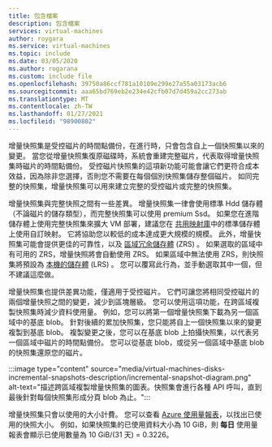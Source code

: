 ```yaml
---
title: 包含檔案
description: 包含檔案
services: virtual-machines
author: roygara
ms.service: virtual-machines
ms.topic: include
ms.date: 03/05/2020
ms.author: rogarana
ms.custom: include file
ms.openlocfilehash: 39750a86ccf781a10109e299e27a55a03173acb6
ms.sourcegitcommit: aaa65bd769eb2e234e42cfb07d7d459a2cc273ab
ms.translationtype: MT
ms.contentlocale: zh-TW
ms.lasthandoff: 01/27/2021
ms.locfileid: "98900802"
---
```

增量快照集是受控磁片的時間點備份，在進行時，只會包含自上一個快照集以來的變更。 當您從增量快照集復原磁碟時，系統會重建完整磁片，代表取得增量快照集時磁片的時間點備份。 受控磁片快照集的這項新功能可能會讓它們更符合成本效益，因為除非您選擇，否則您不需要在每個個別快照集儲存整個磁片。 如同完整的快照集，增量快照集可以用來建立完整的受控磁片或完整的快照集。

增量快照集與完整快照之間有一些差異。 增量快照集一律會使用標準 Hdd 儲存體（不論磁片的儲存類型），而完整快照集可以使用 premium Ssd。 如果您在進階儲存體上使用完整快照集來擴大 VM 部署，建議您在 [共用映射庫](../articles/virtual-machines/shared-image-galleries.md)中的標準儲存體上使用自訂映射。 它將協助您以較低的成本達成更大規模的規模。 此外，增量快照集可能會提供更佳的可靠性，以及 [區域冗余儲存體](../articles/storage/common/storage-redundancy.md) (ZRS) 。 如果選取的區域中有可用的 ZRS，增量快照將會自動使用 ZRS。 如果區域中無法使用 ZRS，則快照集將預設為 [本機的儲存體](../articles/storage/common/storage-redundancy.md) (LRS) 。 您可以覆寫此行為，並手動選取其中一個，但不建議這麼做。

增量快照集也提供差異功能，僅適用于受控磁片。 它們可讓您將相同受控磁片的兩個增量快照之間的變更，減少到區塊層級。 您可以使用這項功能，在跨區域複製快照集時減少資料使用量。  例如，您可以將第一個增量快照集下載為另一個區域中的基底 blob。 針對後續的累加快照集，您只能將自上一個快照集以來的變更複製到基底 blob。 複製變更之後，您可以在基底 blob 上拍攝快照集，以代表另一個區域中磁片的時間點備份。 您可以從基底 blob，或從另一個區域中基底 blob 的快照集還原您的磁片。

:::image type="content" source="media/virtual-machines-disks-incremental-snapshots-description/incremental-snapshot-diagram.png" alt-text="描述跨區域複製增量快照集的圖表。快照集會進行各種 API 呼叫，直到最後針對每個快照集形成分頁 blob 為止。":::

增量快照集只會以使用的大小計費。 您可以查看 [Azure 使用量報表](../articles/cost-management-billing/understand/review-individual-bill.md)，以找出已使用的快照大小。 例如，如果快照集的已使用資料大小為 10 GiB，則 **每日** 使用量報表會顯示已使用數量為 10 GiB/(31 天) = 0.3226。